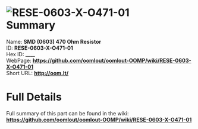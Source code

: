 
![RESE-0603-X-O471-01](https://github.com/oomlout/oomlout-OOMP/blob/master/parts/RESE-0603-X-O471-01/RESE-0603-X-O471-01_420.jpg)   
Summary
=================
  
Name: __SMD (0603) 470 Ohm Resistor__    
ID: __RESE-0603-X-O471-01__   
Hex ID: ____   
WebPage: __https://github.com/oomlout/oomlout-OOMP/wiki/RESE-0603-X-O471-01__   
Short URL: __http://oom.lt/__   

Full Details
==========================
Full summary of this part can be found in the wiki:   
__https://github.com/oomlout/oomlout-OOMP/wiki/RESE-0603-X-O471-01__    

